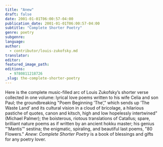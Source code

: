 ```yaml
---
title: "Anew"
draft: false
date: 2001-01-01T06:00:57-04:00
publication_date: 2001-01-01T06:00:57-04:00
subtitle: "Complete Shorter Poetry"
genre: poetry
subgenre:
language:
author:
  - contributor/louis-zukofsky.md
translator:
editor:
featured_image_path:
editions:
  - 9780811218726
_slug: the-complete-shorter-poetry
---
```


Here is the complete music-filled arc of Louis Zukofsky’s shorter verse collected in one volume: lyrical love poems written to his wife Celia and son Paul; the groundbreaking "Poem Beginning ’The’," which sends up ’The Waste Land’ and its cultural vision in a cloud of bricolage, a hilarious pastiche of quotes, canon and kitsch, high and low hopelessly intertwined" (Michael Palmer); the boisterous, riotous translations of Catallus; spare, brilliant nature poems as if written by an ancient hokku master; his genius "’Mantis’" sestina; the enigmatic, spiraling, and beautiful last poems, "80 Flowers." _Anew: Complete Shorter Poetry_ is a book of blessings and gifts for any poetry lover.

